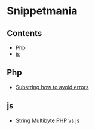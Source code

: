 # Snippetmania

## Contents

- [Php](#php)
- [js](#js)

## Php

- [Substring how to avoid errors](https://gist.github.com/thedom85/fb4aa87e69601a0ca6d96d4eb1be6317)

## js
- [String Multibyte PHP vs js](https://gist.github.com/thedom85/fb4aa87e69601a0ca6d96d4eb1be6317)
